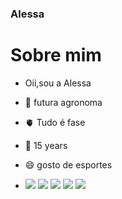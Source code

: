 ### Alessa 

# Sobre mim
- Oii,sou a Alessa
  
- 🌱 futura agronoma
  
- 🫀 Tudo é fase
  
- 🤔 15 years
 
- 😄 gosto de esportes

- ![](https://img.shields.io/badge/Twitter-1DA1F2?style=for-the-badge&logo=twitter&logoColor=white)
 ![](https://img.shields.io/badge/Instagram-E4405F?style=for-the-badge&logo=instagram&logoColor=white)
 ![](https://img.shields.io/badge/Scratch-4D97FF?style=for-the-badge&logo=Scratch&logoColor=white)
 ![](https://img.shields.io/badge/WhatsApp-25D366?style=for-the-badge&logo=whatsapp&logoColor=white)
 ![](https://img.elo7.com.br/product/original/2FA1740/painel-redondo-meninas-super-poderosas-crianca.jpg)
  
